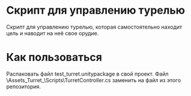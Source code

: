 # Скрипт для управлению турелью
Скрипт для управлению турелью, которая самостоятельно находит цель и наводит на неё свое орудие.
# Как пользоваться
Распаковать файл test_turret.unitypackage в свой проект. Файл \Assets\_Turret_\Scripts\TurretController.cs заменить на файл из этого репозитория.
